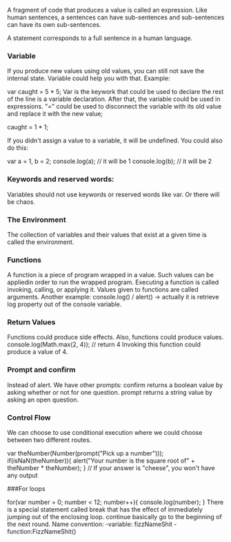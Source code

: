 A fragment of code that produces a value is called an expression. Like human sentences, a sentences can have sub-sentences and sub-sentences can have its own sub-sentences.

A statement corresponds to a full sentence in a human language.

### Variable
If you produce new values using old values, you can still not save the internal state.
Variable could help you with that.
Example:

var caught = 5 * 5;
Var is the keywork that could be used to declare the rest of the line is a variable declaration.
After that, the variable could be used in expressions.
"=" could be used to disconnect the variable with its old value and replace it with the new value;

caught = 1 * 1;

If you didn't assign a value to a variable, it will be undefined.
You could also do this:

var a = 1, b = 2;
console.log(a); // it will be 1
console.log(b); // it will be 2

### Keywords and reserved words:
Variables should not use keywords or reserved words like var. Or there will be chaos.

### The Environment
The collection of variables and their values that exist at a given time is called the environment.

### Functions
A function is a piece of program wrapped in a value. Such values can be appliedin order to run the wrapped program. Executing a function is called invoking, calling, or applying it. Values given to functions are called arguments.
Another example: console.log() / alert() -> actually it is retrieve log property out of the console variable.

### Return Values
Functions could produce side effects. Also, functions could produce values.
console.log(Math.max(2, 4)); // return 4
Invoking this function could produce a value of 4.

### Prompt and confirm
Instead of alert. We have other prompts:
confirm returns a boolean value by asking whether or not for one question.
prompt returns a string value by asking an open question.

### Control Flow
We can choose to use conditional execution where we could choose between two different routes.

var theNumber(Number(prompt("Pick up a number")));
if(isNaN(theNumber)){
     alert("Your number is the square root of" + theNumber * theNumber);
} // If your answer is "cheese", you won't have any output

###For loops

for(var number = 0; number < 12; number++){
     console.log(number);
}
There is a special statement called break that has the effect of immediately jumping out of the enclosing loop. continue basically go to the beginning of the next round.
Name convention:
     -variable: fizzNameShit
     -function:FizzNameShit()
